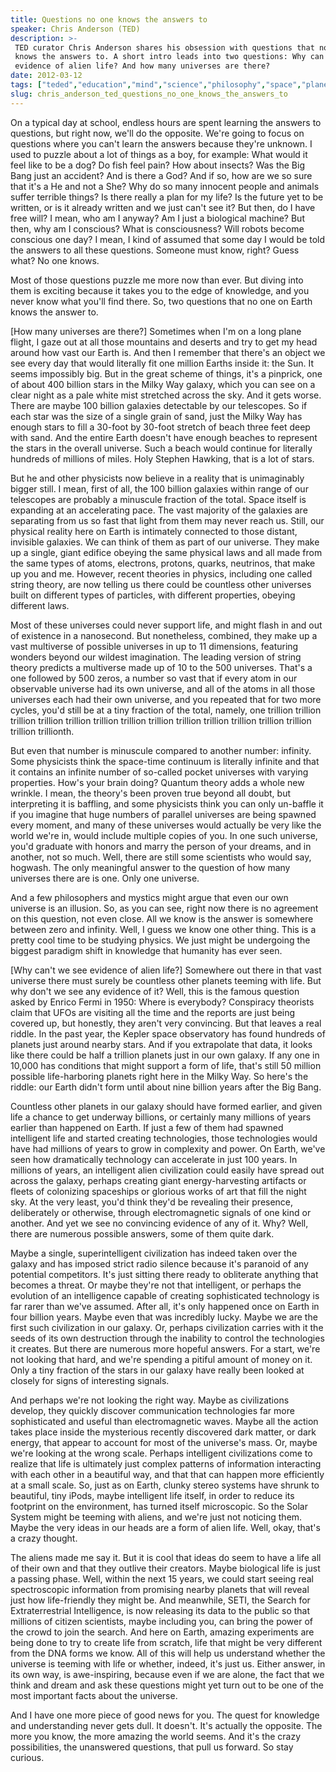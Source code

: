 ```yaml
---
title: Questions no one knows the answers to
speaker: Chris Anderson (TED)
description: >-
 TED curator Chris Anderson shares his obsession with questions that no one (yet)
 knows the answers to. A short intro leads into two questions: Why can't we see
 evidence of alien life? And how many universes are there?
date: 2012-03-12
tags: ["teded","education","mind","science","philosophy","space","planets","consciousness","math","physics","extraterrestrial-life","curiosity","cosmos","universe","string-theory","dark-matter","nanoscale"]
slug: chris_anderson_ted_questions_no_one_knows_the_answers_to
---
```


On a typical day at school, endless hours are spent learning the answers to questions, but
right now, we'll do the opposite. We're going to focus on questions where you can't learn
the answers because they're unknown. I used to puzzle about a lot of things as a boy, for
example: What would it feel like to be a dog? Do fish feel pain? How about insects? Was
the Big Bang just an accident? And is there a God? And if so, how are we so sure that it's
a He and not a She? Why do so many innocent people and animals suffer terrible things? Is
there really a plan for my life? Is the future yet to be written, or is it already written
and we just can't see it? But then, do I have free will? I mean, who am I anyway? Am I
just a biological machine? But then, why am I conscious? What is consciousness? Will
robots become conscious one day? I mean, I kind of assumed that some day I would be told
the answers to all these questions. Someone must know, right? Guess what? No one
knows.

Most of those questions puzzle me more now than ever. But diving into them is exciting
because it takes you to the edge of knowledge, and you never know what you'll find there.
So, two questions that no one on Earth knows the answer to. 

[How many universes are there?] Sometimes when I'm on a long plane flight, I gaze out at
all those mountains and deserts and try to get my head around how vast our Earth is. And
then I remember that there's an object we see every day that would literally fit one
million Earths inside it: the Sun. It seems impossibly big. But in the great scheme of
things, it's a pinprick, one of about 400 billion stars in the Milky Way galaxy, which you
can see on a clear night as a pale white mist stretched across the sky. And it gets worse.
There are maybe 100 billion galaxies detectable by our telescopes. So if each star was the
size of a single grain of sand, just the Milky Way has enough stars to fill a 30-foot by
30-foot stretch of beach three feet deep with sand. And the entire Earth doesn't have
enough beaches to represent the stars in the overall universe. Such a beach would continue
for literally hundreds of millions of miles. Holy Stephen Hawking, that is a lot of
stars.

But he and other physicists now believe in a reality that is unimaginably bigger still. I
mean, first of all, the 100 billion galaxies within range of our telescopes are probably a
minuscule fraction of the total. Space itself is expanding at an accelerating pace. The
vast majority of the galaxies are separating from us so fast that light from them may
never reach us. Still, our physical reality here on Earth is intimately connected to those
distant, invisible galaxies. We can think of them as part of our universe. They make up a
single, giant edifice obeying the same physical laws and all made from the same types of
atoms, electrons, protons, quarks, neutrinos, that make up you and me. However, recent
theories in physics, including one called string theory, are now telling us there could be
countless other universes built on different types of particles, with different
properties, obeying different laws.

Most of these universes could never support life, and might flash in and out of existence
in a nanosecond. But nonetheless, combined, they make up a vast multiverse of possible
universes in up to 11 dimensions, featuring wonders beyond our wildest imagination. The
leading version of string theory predicts a multiverse made up of 10 to the 500 universes.
That's a one followed by 500 zeros, a number so vast that if every atom in our observable
universe had its own universe, and all of the atoms in all those universes each had their
own universe, and you repeated that for two more cycles, you'd still be at a tiny fraction
of the total, namely, one trillion trillion trillion trillion trillion trillion trillion
trillion trillion trillion trillion trillion trillion trillion trillionth.

But even that number is minuscule compared to another number: infinity. Some physicists
think the space-time continuum is literally infinite and that it contains an infinite
number of so-called pocket universes with varying properties. How's your brain doing?
Quantum theory adds a whole new wrinkle. I mean, the theory's been proven true beyond all
doubt, but interpreting it is baffling, and some physicists think you can only un-baffle
it if you imagine that huge numbers of parallel universes are being spawned every moment,
and many of these universes would actually be very like the world we're in, would include
multiple copies of you. In one such universe, you'd graduate with honors and marry the
person of your dreams, and in another, not so much. Well, there are still some scientists
who would say, hogwash. The only meaningful answer to the question of how many universes
there are is one. Only one universe.

And a few philosophers and mystics might argue that even our own universe is an illusion.
So, as you can see, right now there is no agreement on this question, not even close. All
we know is the answer is somewhere between zero and infinity. Well, I guess we know one
other thing. This is a pretty cool time to be studying physics. We just might be
undergoing the biggest paradigm shift in knowledge that humanity has ever seen.

[Why can't we see evidence of alien life?] Somewhere out there in that vast universe there
must surely be countless other planets teeming with life. But why don't we see any
evidence of it? Well, this is the famous question asked by Enrico Fermi in 1950: Where is
everybody? Conspiracy theorists claim that UFOs are visiting all the time and the reports
are just being covered up, but honestly, they aren't very convincing. But that leaves a
real riddle. In the past year, the Kepler space observatory has found hundreds of planets
just around nearby stars. And if you extrapolate that data, it looks like there could be
half a trillion planets just in our own galaxy. If any one in 10,000 has conditions that
might support a form of life, that's still 50 million possible life-harboring planets
right here in the Milky Way. So here's the riddle: our Earth didn't form until about nine
billion years after the Big Bang.

Countless other planets in our galaxy should have formed earlier, and given life a chance
to get underway billions, or certainly many millions of years earlier than happened on
Earth. If just a few of them had spawned intelligent life and started creating
technologies, those technologies would have had millions of years to grow in complexity
and power. On Earth, we've seen how dramatically technology can accelerate in just 100
years. In millions of years, an intelligent alien civilization could easily have spread
out across the galaxy, perhaps creating giant energy-harvesting artifacts or fleets of
colonizing spaceships or glorious works of art that fill the night sky. At the very least,
you'd think they'd be revealing their presence, deliberately or otherwise, through
electromagnetic signals of one kind or another. And yet we see no convincing evidence of
any of it. Why? Well, there are numerous possible answers, some of them quite
dark.

Maybe a single, superintelligent civilization has indeed taken over the galaxy and has
imposed strict radio silence because it's paranoid of any potential competitors. It's just
sitting there ready to obliterate anything that becomes a threat. Or maybe they're not
that intelligent, or perhaps the evolution of an intelligence capable of creating
sophisticated technology is far rarer than we've assumed. After all, it's only happened
once on Earth in four billion years. Maybe even that was incredibly lucky. Maybe we are
the first such civilization in our galaxy. Or, perhaps civilization carries with it the
seeds of its own destruction through the inability to control the technologies it creates.
But there are numerous more hopeful answers. For a start, we're not looking that hard, and
we're spending a pitiful amount of money on it. Only a tiny fraction of the stars in our
galaxy have really been looked at closely for signs of interesting signals.

And perhaps we're not looking the right way. Maybe as civilizations develop, they quickly
discover communication technologies far more sophisticated and useful than electromagnetic
waves. Maybe all the action takes place inside the mysterious recently discovered dark
matter, or dark energy, that appear to account for most of the universe's mass. Or, maybe
we're looking at the wrong scale. Perhaps intelligent civilizations come to realize that
life is ultimately just complex patterns of information interacting with each other in a
beautiful way, and that that can happen more efficiently at a small scale. So, just as on
Earth, clunky stereo systems have shrunk to beautiful, tiny iPods, maybe intelligent life
itself, in order to reduce its footprint on the environment, has turned itself
microscopic. So the Solar System might be teeming with aliens, and we're just not noticing
them. Maybe the very ideas in our heads are a form of alien life. Well, okay, that's a
crazy thought.

The aliens made me say it. But it is cool that ideas do seem to have a life all of their
own and that they outlive their creators. Maybe biological life is just a passing phase.
Well, within the next 15 years, we could start seeing real spectroscopic information from
promising nearby planets that will reveal just how life-friendly they might be. And
meanwhile, SETI, the Search for Extraterrestrial Intelligence, is now releasing its data
to the public so that millions of citizen scientists, maybe including you, can bring the
power of the crowd to join the search. And here on Earth, amazing experiments are being
done to try to create life from scratch, life that might be very different from the DNA
forms we know. All of this will help us understand whether the universe is teeming with
life or whether, indeed, it's just us. Either answer, in its own way, is awe-inspiring,
because even if we are alone, the fact that we think and dream and ask these questions
might yet turn out to be one of the most important facts about the universe.

And I have one more piece of good news for you. The quest for knowledge and understanding
never gets dull. It doesn't. It's actually the opposite. The more you know, the more
amazing the world seems. And it's the crazy possibilities, the unanswered questions, that
pull us forward. So stay curious.

<!--
ad_duration=0
event="TED-Ed"
external_start_time=0
intro_duration=0
is_subtitle_required="False"
is_talk_featured="True"
language="en"
language_swap="False"
native_language="en"
number_of_related_talks=6
number_of_speakers=1
number_of_subtitled_videos=0
number_of_tags=17
number_of_talk_download_languages=28
number_of_talk_more_resources=0
number_of_talk_recommendations=0
number_of_talks_take_actions=0
post_ad_duration=0
published_timestamp="2012-03-12 19:01:44"
recording_date="2012-03-12"
speaker_description="Head of TED"
speaker_is_published=1
speaker_name="Chris Anderson (TED)"
talk_name="Questions no one knows the answers to"
talks_tags=["teded","education","mind","science","philosophy","space","planets","consciousness","math","physics","extraterrestrial-life","curiosity","cosmos","universe","string-theory","dark-matter","nanoscale"]
url_photo_speaker="https://pe.tedcdn.com/images/ted/15a78b07d0340fcf8f391e7529b6f4b050a60cc0_254x191.jpg"
url_photo_talk="https://pe.tedcdn.com/images/ted/f02132f12cdc6b1ee1a4d51cd0260e7c193cbfab_800x600.jpg"
url_webpage="https://www.ted.com/talks/chris_anderson_ted_questions_no_one_knows_the_answers_to"
video_type_name="TED-Ed Original"
-->